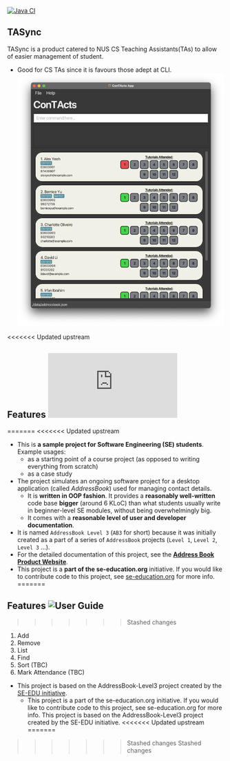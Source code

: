 [![Java CI](https://github.com/AY2425S1-CS2103T-T10-3/tp/actions/workflows/gradle.yml/badge.svg)](https://github.com/AY2425S1-CS2103T-T10-3/tp/actions/workflows/gradle.yml)
## TASync
TASync is a product catered to NUS CS Teaching Assistants(TAs) to allow of easier management of student.
* Good for CS TAs since it is favours those adept at CLI.
![Ui](docs/images/Ui.png)

<<<<<<< Updated upstream
## Features ![User Guide](https://se-education.org/addressbook-level3/UserGuide.html)
=======
<<<<<<< Updated upstream
* This is **a sample project for Software Engineering (SE) students**.<br>
  Example usages:
  * as a starting point of a course project (as opposed to writing everything from scratch)
  * as a case study
* The project simulates an ongoing software project for a desktop application (called _AddressBook_) used for managing contact details.
  * It is **written in OOP fashion**. It provides a **reasonably well-written** code base **bigger** (around 6 KLoC) than what students usually write in beginner-level SE modules, without being overwhelmingly big.
  * It comes with a **reasonable level of user and developer documentation**.
* It is named `AddressBook Level 3` (`AB3` for short) because it was initially created as a part of a series of `AddressBook` projects (`Level 1`, `Level 2`, `Level 3` ...).
* For the detailed documentation of this project, see the **[Address Book Product Website](https://se-education.org/addressbook-level3)**.
* This project is a **part of the se-education.org** initiative. If you would like to contribute code to this project, see [se-education.org](https://se-education.org/#contributing-to-se-edu) for more info.
=======
## Features ![User Guide](https://AY2425S1-CS2103T-T10-3.github.io/tp)
>>>>>>> Stashed changes
1. Add 
2. Remove 
3. List 
4. Find 
5. Sort (TBC)
6. Mark Attendance (TBC)

* This project is based on the AddressBook-Level3 project created by the [SE-EDU initiative](https://se-education.org).
  * This project is a part of the se-education.org initiative. If you would like to contribute code to this project, see se-education.org for more info. This project is based on the AddressBook-Level3 project created by the SE-EDU initiative.
<<<<<<< Updated upstream
=======
>>>>>>> Stashed changes
>>>>>>> Stashed changes

